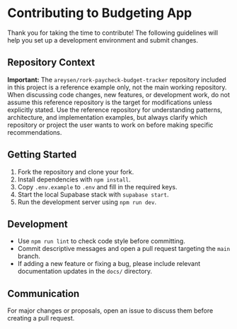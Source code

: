 # Contributing to Budgeting App

Thank you for taking the time to contribute! The following guidelines will help you set up a development environment and submit changes.

## Repository Context

**Important:** The `areysen/rork-paycheck-budget-tracker` repository included in this project is a reference example only, not the main working repository. When discussing code changes, new features, or development work, do not assume this reference repository is the target for modifications unless explicitly stated. Use the reference repository for understanding patterns, architecture, and implementation examples, but always clarify which repository or project the user wants to work on before making specific recommendations.

## Getting Started

1. Fork the repository and clone your fork.
2. Install dependencies with `npm install`.
3. Copy `.env.example` to `.env` and fill in the required keys.
4. Start the local Supabase stack with `supabase start`.
5. Run the development server using `npm run dev`.

## Development

- Use `npm run lint` to check code style before committing.
- Commit descriptive messages and open a pull request targeting the `main` branch.
- If adding a new feature or fixing a bug, please include relevant documentation updates in the `docs/` directory.

## Communication

For major changes or proposals, open an issue to discuss them before creating a pull request.